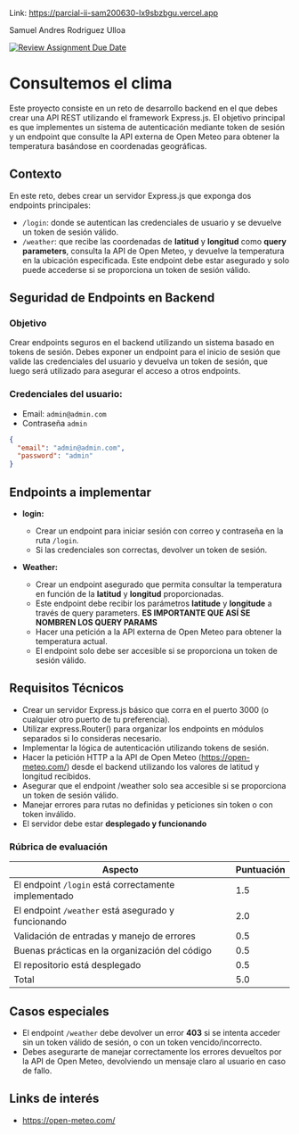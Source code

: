Link: https://parcial-ii-sam200630-lx9sbzbgu.vercel.app

Samuel Andres Rodriguez Ulloa


[![Review Assignment Due Date](https://classroom.github.com/assets/deadline-readme-button-22041afd0340ce965d47ae6ef1cefeee28c7c493a6346c4f15d667ab976d596c.svg)](https://classroom.github.com/a/Ihjz_szg)
# Consultemos el clima

Este proyecto consiste en un reto de desarrollo backend en el que debes crear una API REST utilizando el framework Express.js. El objetivo principal es que implementes un sistema de autenticación mediante token de sesión y un endpoint que consulte la API externa de Open Meteo para obtener la temperatura basándose en coordenadas geográficas.

## Contexto

En este reto, debes crear un servidor Express.js que exponga dos endpoints principales:
- `/login`: donde se autentican las credenciales de usuario y se devuelve un token de sesión válido.
- `/weather`: que recibe las coordenadas de **latitud** y **longitud** como **query parameters**, consulta la API de Open Meteo, y devuelve la temperatura en la ubicación especificada. Este endpoint debe estar asegurado y solo puede accederse si se proporciona un token de sesión válido.

## Seguridad de Endpoints en Backend

### Objetivo
Crear endpoints seguros en el backend utilizando un sistema basado en tokens de sesión. Debes exponer un endpoint para el inicio de sesión que valide las credenciales del usuario y devuelva un token de sesión, que luego será utilizado para asegurar el acceso a otros endpoints.

### Credenciales del usuario:
-  Email: `admin@admin.com`
-  Contraseña `admin`
  
```json
{
  "email": "admin@admin.com",
  "password": "admin"
}
```

## Endpoints a implementar
  - **login:**
    - Crear un endpoint para iniciar sesión con correo y contraseña en la ruta `/login`.
    - Si las credenciales son correctas, devolver un token de sesión.
  
  - **Weather:**
    - Crear un endpoint asegurado que permita consultar la temperatura en función de la **latitud** y **longitud** proporcionadas.
    - Este endpoint debe recibir los parámetros **latitude** y **longitude** a través de query parameters. **ES IMPORTANTE QUE ASÍ SE NOMBREN LOS QUERY PARAMS**
    - Hacer una petición a la API externa de Open Meteo para obtener la temperatura actual.
    - El endpoint solo debe ser accesible si se proporciona un token de sesión válido.
 
## Requisitos Técnicos
- Crear un servidor Express.js básico que corra en el puerto 3000 (o cualquier otro puerto de tu preferencia).
- Utilizar express.Router() para organizar los endpoints en módulos separados si lo consideras necesario.
- Implementar la lógica de autenticación utilizando tokens de sesión.
- Hacer la petición HTTP a la API de Open Meteo (https://open-meteo.com/) desde el backend utilizando los valores de latitud y longitud recibidos.
- Asegurar que el endpoint /weather solo sea accesible si se proporciona un token de sesión válido.
- Manejar errores para rutas no definidas y peticiones sin token o con token inválido.
- El servidor debe estar **desplegado y funcionando**

### Rúbrica de evaluación

| Aspecto                                              | Puntuación |
| ---------------------------------------------------- | ---------- |
| El endpoint `/login` está correctamente implementado | 1.5        |
| El endpoint `/weather` está asegurado y funcionando   | 2.0        |
| Validación de entradas y manejo de errores            | 0.5        |
| Buenas prácticas en la organización del código        | 0.5        |
| El repositorio está desplegado      | 0.5        |
| Total                                                | 5.0        |

## Casos especiales
- El endpoint `/weather` debe devolver un error **403** si se intenta acceder sin un token válido de sesión, o con un token vencido/incorrecto.
- Debes asegurarte de manejar correctamente los errores devueltos por la API de Open Meteo, devolviendo un mensaje claro al usuario en caso de fallo.

## Links de interés
- https://open-meteo.com/
